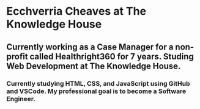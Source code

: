 # Ecchverria Cheaves at The Knowledge House
## Currently working as a Case Manager for a non-profit called Healthright360 for 7 years.  Studing Web Development at The Knowledge House. 
### Currently studying HTML, CSS, and JavaScript using GitHub and VSCode.  My professional goal is to become a Software Engineer.
